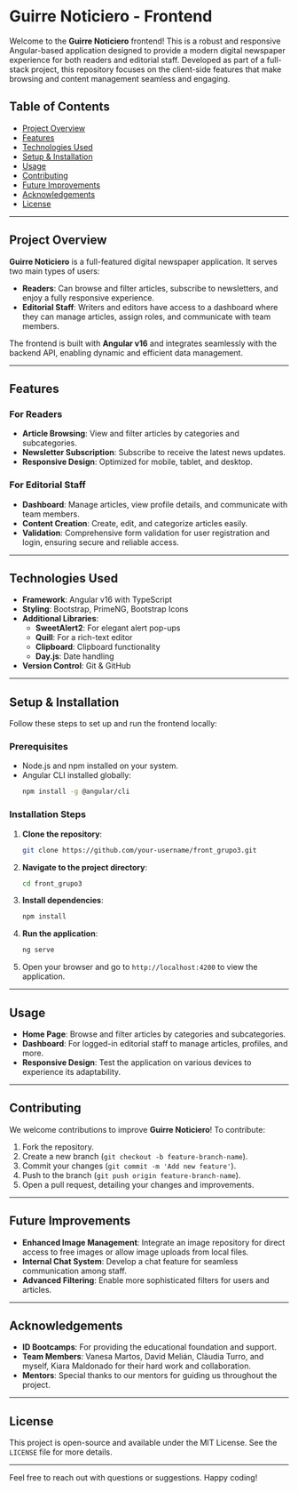 # Guirre Noticiero - Frontend

Welcome to the **Guirre Noticiero** frontend! This is a robust and responsive Angular-based application designed to provide a modern digital newspaper experience for both readers and editorial staff. Developed as part of a full-stack project, this repository focuses on the client-side features that make browsing and content management seamless and engaging.

## Table of Contents
- [Project Overview](#project-overview)
- [Features](#features)
- [Technologies Used](#technologies-used)
- [Setup & Installation](#setup--installation)
- [Usage](#usage)
- [Contributing](#contributing)
- [Future Improvements](#future-improvements)
- [Acknowledgements](#acknowledgements)
- [License](#license)

---

## Project Overview
**Guirre Noticiero** is a full-featured digital newspaper application. It serves two main types of users:
- **Readers**: Can browse and filter articles, subscribe to newsletters, and enjoy a fully responsive experience.
- **Editorial Staff**: Writers and editors have access to a dashboard where they can manage articles, assign roles, and communicate with team members.

The frontend is built with **Angular v16** and integrates seamlessly with the backend API, enabling dynamic and efficient data management.

---

## Features
### For Readers
- **Article Browsing**: View and filter articles by categories and subcategories.
- **Newsletter Subscription**: Subscribe to receive the latest news updates.
- **Responsive Design**: Optimized for mobile, tablet, and desktop.

### For Editorial Staff
- **Dashboard**: Manage articles, view profile details, and communicate with team members.
- **Content Creation**: Create, edit, and categorize articles easily.
- **Validation**: Comprehensive form validation for user registration and login, ensuring secure and reliable access.

---

## Technologies Used
- **Framework**: Angular v16 with TypeScript
- **Styling**: Bootstrap, PrimeNG, Bootstrap Icons
- **Additional Libraries**: 
  - **SweetAlert2**: For elegant alert pop-ups
  - **Quill**: For a rich-text editor
  - **Clipboard**: Clipboard functionality
  - **Day.js**: Date handling
- **Version Control**: Git & GitHub

---

## Setup & Installation
Follow these steps to set up and run the frontend locally:

### Prerequisites
- Node.js and npm installed on your system.
- Angular CLI installed globally:
  ```bash
  npm install -g @angular/cli
  ```

### Installation Steps
1. **Clone the repository**:
   ```bash
   git clone https://github.com/your-username/front_grupo3.git
   ```
2. **Navigate to the project directory**:
   ```bash
   cd front_grupo3
   ```
3. **Install dependencies**:
   ```bash
   npm install
   ```
4. **Run the application**:
   ```bash
   ng serve
   ```
5. Open your browser and go to `http://localhost:4200` to view the application.

---

## Usage
- **Home Page**: Browse and filter articles by categories and subcategories.
- **Dashboard**: For logged-in editorial staff to manage articles, profiles, and more.
- **Responsive Design**: Test the application on various devices to experience its adaptability.

---

## Contributing
We welcome contributions to improve **Guirre Noticiero**! To contribute:
1. Fork the repository.
2. Create a new branch (`git checkout -b feature-branch-name`).
3. Commit your changes (`git commit -m 'Add new feature'`).
4. Push to the branch (`git push origin feature-branch-name`).
5. Open a pull request, detailing your changes and improvements.

---

## Future Improvements
- **Enhanced Image Management**: Integrate an image repository for direct access to free images or allow image uploads from local files.
- **Internal Chat System**: Develop a chat feature for seamless communication among staff.
- **Advanced Filtering**: Enable more sophisticated filters for users and articles.

---

## Acknowledgements
- **ID Bootcamps**: For providing the educational foundation and support.
- **Team Members**: Vanesa Martos, David Melián, Clàudia Turro, and myself, Kiara Maldonado for their hard work and collaboration.
- **Mentors**: Special thanks to our mentors for guiding us throughout the project.

---

## License
This project is open-source and available under the MIT License. See the `LICENSE` file for more details.

---

Feel free to reach out with questions or suggestions. Happy coding!
